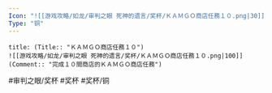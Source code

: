 ```yaml
---
Icon: "![[游戏攻略/如龙/审判之眼 死神的遗言/奖杯/ＫＡＭＧＯ商店任務１０.png|30]]"
Type: "铜"
---
```

```ad-common-bronze-trophy
title: (Title:: "ＫＡＭＧＯ商店任務１０")
![[游戏攻略/如龙/审判之眼 死神的遗言/奖杯/ＫＡＭＧＯ商店任務１０.png|100]]
(Comment:: "完成１０間商店的ＫＡＭＧＯ商店任務")
```

#审判之眼/奖杯 #奖杯 #奖杯/铜
